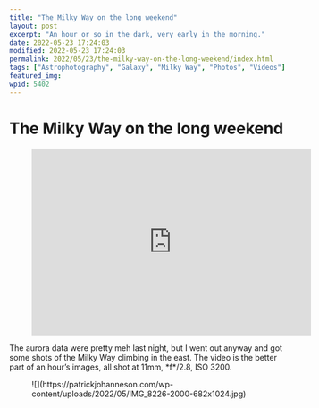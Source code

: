```yaml
---
title: "The Milky Way on the long weekend"
layout: post
excerpt: "An hour or so in the dark, very early in the morning."
date: 2022-05-23 17:24:03
modified: 2022-05-23 17:24:03
permalink: 2022/05/23/the-milky-way-on-the-long-weekend/index.html
tags: ["Astrophotography", "Galaxy", "Milky Way", "Photos", "Videos"]
featured_img: 
wpid: 5402
---
```


# The Milky Way on the long weekend

<figure class="wp-block-embed is-type-video is-provider-vimeo wp-block-embed-vimeo"><div class="wp-block-embed__wrapper"><iframe allow="autoplay; fullscreen; picture-in-picture" allowfullscreen="" frameborder="0" height="334" loading="lazy" src="https://player.vimeo.com/video/712951837?h=ef64f7eeae&dnt=1&app_id=122963" title="Milky Way - May 23, 2022" width="500"></iframe></div></figure>The aurora data were pretty meh last night, but I went out anyway and got some shots of the Milky Way climbing in the east. The video is the better part of an hour’s images, all shot at 11mm, *f*/2.8, ISO 3200.

<figure class="wp-block-image size-large">![](https://patrickjohanneson.com/wp-content/uploads/2022/05/IMG_8226-2000-682x1024.jpg)</figure>